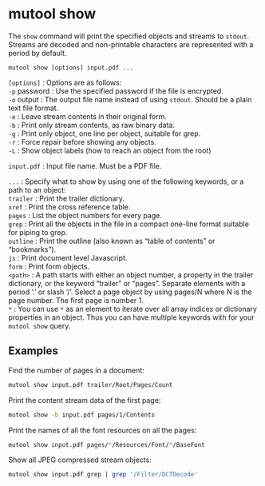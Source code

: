 # mutool show

The `show` command will print the specified objects and streams to `stdout`.
Streams are decoded and non-printable characters are represented with a period
by default.

```none
mutool show [options] input.pdf ...
```

`[options]`
: Options are as follows:
  <br/>
  `-p` password
  : Use the specified password if the file is encrypted.
  <br/>
  `-o` output
  : The output file name instead of using `stdout`. Should be a plain text file format.
  <br/>
  `-e`
  : Leave stream contents in their original form.
  <br/>
  `-b`
  : Print only stream contents, as raw binary data.
  <br/>
  `-g`
  : Print only object, one line per object, suitable for grep.
  <br/>
  `-r`
  : Force repair before showing any objects.
  <br/>
  `-L`
  : Show object labels (how to reach an object from the root)

`input.pdf`
: Input file name. Must be a PDF file.

`...`
: Specify what to show by using one of the following keywords, or a path to an object:
  <br/>
  `trailer`
  : Print the trailer dictionary.
  <br/>
  `xref`
  : Print the cross reference table.
  <br/>
  `pages`
  : List the object numbers for every page.
  <br/>
  `grep`
  : Print all the objects in the file in a compact one-line format
    suitable for piping to grep.
  <br/>
  `outline`
  : Print the outline (also known as “table of contents” or
    “bookmarks”).
  <br/>
  `js`
  : Print document level Javascript.
  <br/>
  `form`
  : Print form objects.
  <br/>
  `<path>`
  : A path starts with either an object number, a property in the
    trailer dictionary, or the keyword “trailer” or “pages”.
    Separate elements with a period ‘.’ or slash ‘/’. Select a page
    object by using pages/N where N is the page number. The first
    page is number 1.
  <br/>
  `*`
  : You can use `*` as an element to iterate over all array
    indices or dictionary properties in an object. Thus you can
    have multiple keywords with for your `mutool show` query.

## Examples

Find the number of pages in a document:

```bash
mutool show input.pdf trailer/Root/Pages/Count
```

Print the content stream data of the first page:

```bash
mutool show -b input.pdf pages/1/Contents
```

Print the names of all the font resources on all the pages:

```bash
mutool show input.pdf pages/*/Resources/Font/*/BaseFont
```

Show all JPEG compressed stream objects:

```bash
mutool show input.pdf grep | grep '/Filter/DCTDecode'
```
